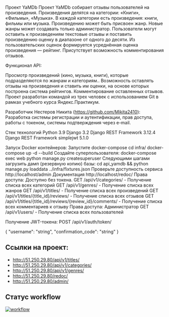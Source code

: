 Проект YaMDb Проект YaMDb собирает отзывы пользователей на произведения. Произведения делятся на категории: «Книги», «Фильмы», «Музыка». В каждой категории есть произведения: книги, фильмы или музыка. Произведению может быть присвоен жанр. Новые жанры может создавать только администратор. Пользователи могут оставить к произведениям текстовые отзывы и поставить произведению оценку в диапазоне от одного до десяти. Из пользовательских оценок формируется усреднённая оценка произведения — рейтинг. Присутствует возможность комментирования отзывов.

Функционал API:

Просмотр произведений (кино, музыка, книги), которые подразделяются по жанрам и категориям.. Возможность оставлять отзывы на произведения и ставить им оценки, на основе которых построена система рейтингов. Комментирование оставленных отзывов. Проект разработан командой из трех человек с использованием Git в рамках учебного курса Яндекс.Практикум.

Разработчик Нестеров Никита (https://github.com/Mikita2410): Разработка системы регистрации и аутентификации, прав доступа, работы с токеном, системы подтверждения через e-mail.

Стек технологий Python 3.9 Django 3.2 Django REST Framework 3.12.4 Django REST Framework simplejwt 5.1.0

Запуск Docker контейнеров: Запустите docker-compose cd infra/ docker-compose up -d --build 
Cоздайте суперпользователя: docker-compose exec web python manage.py createsuperuser 
Следующими шагами загрузить дамп (резервную копию) базы: cd api_yamdb && python manage.py loaddata ../infra/fixtures.json 
Проверьте доступность сервиса http://localhost/admin 
Документация http://localhost/redoc/ 
Права доступа: Доступно без токена. GET /api/v1/categories/ - Получение списка всех категорий 
GET /api/v1/genres/ - Получение списка всех жанров 
GET /api/v1/titles/ - Получение списка всех произведений 
GET /api/v1/titles/{title_id}/reviews/ - Получение списка всех отзывов 
GET /api/v1/titles/{title_id}/reviews/{review_id}/comments/ - Получение списка всех комментариев к отзыву 
Права доступа: Администратор GET /api/v1/users/ - Получение списка всех пользователей 

Получение JWT-токена: POST /api/v1/auth/token/

{ "username": "string", "confirmation_code": "string" }

## Ссылки на проект:
* http://51.250.29.80/api/v1/titles/
* http://51.250.29.80/api/v1/categories/
* http://51.250.29.80/api/v1/genres/
* http://51.250.29.80/redoc/
* http://51.250.29.80/admin/

## Статус workflow
[![workflow](https://github.com/Mikita2410/yamdb_final/actions/workflows/yamdb_workflow.yml/badge.svg?branch=master)](https://github.com/Mikita2410/yamdb_final/actions/workflows/yamdb_workflow.yml)